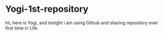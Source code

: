 # Yogi-1st-repository
hii, here is Yogi, and tonight i am using  Github  and sharing repository ever first time in Life.
